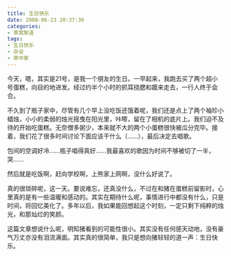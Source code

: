 ```yaml
---
title: 生日快乐
date: 2008-06-23 20:37:36
categories:
- 草窝絮语
tags:
- 生日快乐
- 杂谈
- 草中客
---
```

今天，嗯，其实是21号，是我一个朋友的生日。一早起来，我跑去买了两个超小号蛋糕，向目的地进发。经过约半个小时的抓耳挠腮和踱来走去，一行人终于会合。
<!-- more -->
不久到了瓶子家中，尽管有几个早上没吃饭还饿着呢，我们还是点上了两个袖珍小蜡烛，小小的柔弱的烛光摇曳在阳光里，咔嚓，留在了相机的底片上。我们迫不及待的开始吃蛋糕。无奈僧多粥少，本来就不大的两个小蛋糕很快被瓜分完毕。接着，我们花了很多时间讨论下面应该干什么（……），最后决定去唱歌。

包间的空调好冷……瓶子唱得真好……我最喜欢的歌因为时间不够被切了一半，哭……

然后就是吃饭啊，赶向学校啊，上熊家上网啊，没什么好说了。

真的很琐碎呢，这一天。要说难忘，还真没什么，不过在和猪在蛋糕前留影时，心里真的是有一些温暖和感动的。其实在期待什么呢，事情进行中都没有什么，只是时间，将回忆美化了。多年以后，我如果能回想起这个时刻，一定只剩下纯粹的烛光，和那灿烂的笑颜。

这篇文章想说什么呢，明知猪看到的可能性很小。其实没有任何感天动地，没有豪气万丈亦没有泪流满面。其实真的很简单，我只是想向猪轻轻的道一声：生日快乐。
